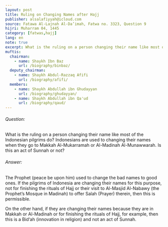 ```yaml
---
layout: post
title: Ruling on Changing Names after Hajj
publisher: alsalafiyyah@icloud.com
source: Fatawa Al-Lajnah Al-Da’imah, Fatwa no. 3323, Question 9
hijri: Muharram 04, 1445
category: [fatwas,hajj]
lang: en
note: true
excerpt: What is the ruling on a person changing their name like most of the Indonesian pilgrims do? Indonesians are used to changing their names when they go to Makkah Al-Mukarramah
muftis:
  chairman: 
    - name: Shaykh Ibn Baz
      url: /biography/binbaz/
  deputy_chairman:
    - name: Shaykh Abdul-Razzaq Afifi
      url: /biography/afifi/
  members:
    - name: Shaykh Abdullah ibn Ghudayyan
      url: /biography/ghudayyan/
    - name: Shaykh Abdullah ibn Qa'ud
      url: /biography/qaud/
---
```


###### Question:

What is the ruling on a person changing their name like most of the Indonesian pilgrims do? Indonesians are used to changing their names when they go to Makkah Al-Mukarramah or Al-Madinah Al-Munawwarah. Is this an act of Sunnah or not?

###### Answer:

The Prophet (peace be upon him) used to change the bad names to good ones. If the pilgrims of Indonesia are changing their names for this purpose, not for finishing the rituals of Hajj or their visit to Al-Masjid Al-Nabawy (the Prophet’s Mosque in Madinah) to offer Salah (Prayer) therein, then this is permissible.

On the other hand, if they are changing their names because they are in Makkah or Al-Madinah or for finishing the rituals of Hajj, for example, then this is a Bid‘ah (innovation in religion) and not an act of Sunnah.
